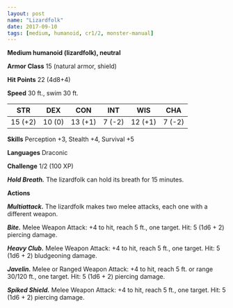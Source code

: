 ```yaml
---
layout: post
name: "Lizardfolk"
date: 2017-09-10
tags: [medium, humanoid, cr1/2, monster-manual]
---
```


**Medium humanoid (lizardfolk), neutral**

**Armor Class** 15 (natural armor, shield)

**Hit Points** 22 (4d8+4)

**Speed** 30 ft., swim 30 ft.

|   STR   |   DEX   |   CON   |   INT   |   WIS   |   CHA   |
|:-----:|:-----:|:-----:|:-----:|:-----:|:-----:|
| 15 (+2) | 10 (0) | 13 (+1) | 7 (-2) | 12 (+1) | 7 (-2) |

**Skills** Perception +3, Stealth +4, Survival +5

**Languages** Draconic

**Challenge** 1/2 (100 XP)

***Hold Breath.*** The lizardfolk can hold its breath for 15 minutes.

**Actions**

***Multiattack.*** The lizardfolk makes two melee attacks, each one with a different weapon.

***Bite.*** Melee Weapon Attack: +4 to hit, reach 5 ft., one target. Hit: 5 (1d6 + 2) piercing damage.

***Heavy Club.*** Melee Weapon Attack: +4 to hit, reach 5 ft., one target. Hit: 5 (1d6 + 2) bludgeoning damage.

***Javelin.*** Melee or Ranged Weapon Attack: +4 to hit, reach 5 ft. or range 30/120 ft., one target. Hit: 5 (1d6 + 2) piercing damage.

***Spiked Shield.*** Melee Weapon Attack: +4 to hit, reach 5 ft., one target. Hit: 5 (1d6 + 2) piercing damage.

